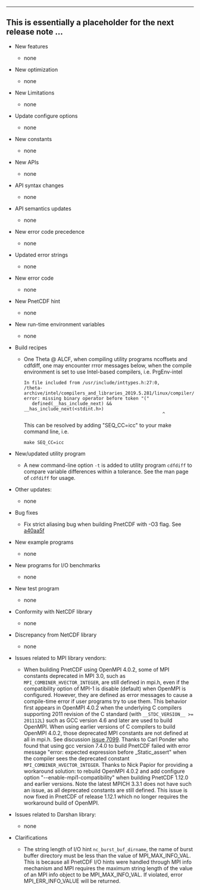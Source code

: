 ------------------------------------------------------------------------------
This is essentially a placeholder for the next release note ...
------------------------------------------------------------------------------

* New features
  + none

* New optimization
  + none

* New Limitations
  + none

* Update configure options
  + none

* New constants
  + none

* New APIs
  + none

* API syntax changes
  + none

* API semantics updates
  + none

* New error code precedence
  + none

* Updated error strings
  + none

* New error code
  + none

* New PnetCDF hint
  + none

* New run-time environment variables
  + none

* Build recipes
  + One Theta @ ALCF, when compiling utility programs ncoffsets and cdfdiff,
    one may encounter rrror messages below, when the compile environment is set
    to use Intel-based compilers, i.e. PrgEnv-intel
    ```
    In file included from /usr/include/inttypes.h:27:0,
    /theta-archive/intel/compilers_and_libraries_2019.5.281/linux/compiler/include/stdint.h:43:54: error: missing binary operator before token "("
       defined(__has_include_next) && __has_include_next(<stdint.h>)
                                                        ^
    ```
    This can be resolved by adding "SEQ_CC=icc" to your make command line, i.e.
    ```
    make SEQ_CC=icc
    ```

* New/updated utility program
  + A new command-line option `-t` is added to utility program `cdfdiff` to
    compare variable differences within a tolerance. See the man page of
    `cdfdiff` for usage.

* Other updates:
  + none

* Bug fixes
  + Fix strict aliasing bug when building PnetCDF with -O3 flag. See
    [a40aa5f](https://github.com/Parallel-NetCDF/PnetCDF/commit/a40aa5f73938ba1298f92ad471b3e3578ef8dbda)

* New example programs
  + none

* New programs for I/O benchmarks
  + none

* New test program
  + none

* Conformity with NetCDF library
  + none

* Discrepancy from NetCDF library
  + none

* Issues related to MPI library vendors:
  + When building PnetCDF using OpenMPI 4.0.2, some of MPI constants deprecated
    in MPI 3.0, such as `MPI_COMBINER_HVECTOR_INTEGER`, are still defined in
    mpi.h, even if the compatibility option of MPI-1 is disable (default) when
    OpenMPI is configured. However, they are defined as error messages to cause
    a compile-time error if user programs try to use them. This behavior first
    appears in OpenMPI 4.0.2 when the underlying C compilers supporting 2011
    revision of the C standard (with `__STDC_VERSION__ >= 201112L`) such as GCC
    version 4.6 and later are used to build OpenMPI. When using earlier
    versions of C compilers to build OpenMPI 4.0.2, those deprecated MPI
    constants are not defined at all in mpi.h. See discussion
    [issue 7099](https://github.com/open-mpi/ompi/issues/7099). Thanks to Carl
    Ponder who found that using gcc version 7.4.0 to build PnetCDF failed with
    error message "error: expected expression before _Static_assert" when the
    compiler sees the deprecated constant `MPI_COMBINER_HVECTOR_INTEGER`.
    Thanks to Nick Papior for providing a workaround solution: to rebuild
    OpenMPI 4.0.2 and add configure option "--enable-mpi1-compatibility" when
    building PnetCDF 1.12.0 and earlier versions. Note the latest MPICH 3.3.1
    does not have such an issue, as all deprecated constants are still defined.
    This issue is now fixed in PnetCDF of release 1.12.1 which no longer
    requires the workaround build of OpenMPI.

* Issues related to Darshan library:
  + none

* Clarifications
  + The string length of I/O hint `nc_burst_buf_dirname`, the name of burst
    buffer directory must be less than the value of MPI_MAX_INFO_VAL. This is
    because all PnetCDF I/O hints were handled through MPI info mechanism and
    MPI requires the maximum string length of the value of an MPI info object
    to be MPI_MAX_INFO_VAL. If violated, error MPI_ERR_INFO_VALUE will be
    returned.

